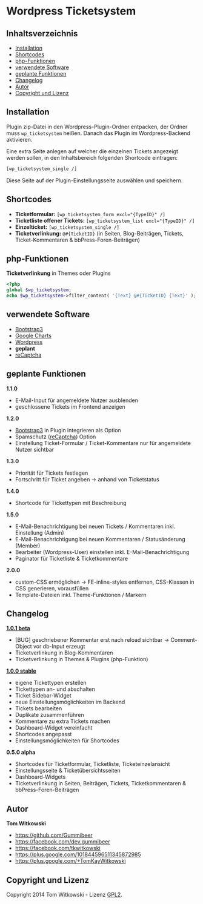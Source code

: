 Wordpress Ticketsystem
===============

Inhaltsverzeichnis
------------
+ [Installation](#installation)
+ [Shortcodes](#shortcodes)
+ [php-Funktionen](#php-funktionen)
+ [verwendete Software](#verwendete-software)
+ [geplante Funktionen](#geplante-funktionen)
+ [Changelog](#changelog)
+ [Autor](#autor)
+ [Copyright und Lizenz](#copyright-und-lizenz)



Installation
------------
Plugin zip-Datei in den Wordpress-Plugin-Ordner entpacken, der Ordner muss `wp_ticketsystem` heißen. Danach das Plugin im Wordpress-Backend aktivieren.

Eine extra Seite anlegen auf welcher die einzelnen Tickets angezeigt werden sollen, in den Inhaltsbereich folgenden Shortcode eintragen:
```html
[wp_ticketsystem_single /]
```
Diese Seite auf der Plugin-Einstellungsseite auswählen und speichern.



Shortcodes
------------
+ **Ticketformular:** `[wp_ticketsystem_form excl="{TypeID}" /]`
+ **Ticketliste offener Tickets:** `[wp_ticketsystem_list excl="{TypeID}" /]`
+ **Einzelticket:** `[wp_ticketsystem_single /]`
+ **Ticketverlinkung:** `@#{TicketID}` (in Seiten, Blog-Beiträgen, Tickets, Ticket-Kommentaren & bbPress-Foren-Beiträgen)



php-Funktionen
------------
**Ticketverlinkung** in Themes oder Plugins
```php
<?php
global $wp_ticketsystem;
echo $wp_ticketsystem->filter_content( '{Text} @#{TicketID} {Text}' );
```



verwendete Software
------------
+ [Bootstrap3](https://github.com/twbs/bootstrap)
+ [Google Charts](https://developers.google.com/chart)
+ [Wordpress](https://wordpress.org)
+ **geplant**
+ [reCaptcha](http://www.google.com/recaptcha)



geplante Funktionen
------------
**1.1.0**
+ E-Mail-Input für angemeldete Nutzer ausblenden
+ geschlossene Tickets im Frontend anzeigen

**1.2.0**
+ [Bootstrap3](https://github.com/twbs/bootstrap) in Plugin integrieren als Option
+ Spamschutz ([reCaptcha](http://www.google.com/recaptcha)) Option
+ Einstellung Ticket-Formular / Ticket-Kommentare nur für angemeldete Nutzer sichtbar

**1.3.0**
+ Priorität für Tickets festlegen
+ Fortschritt für Ticket angeben -> anhand von Ticketstatus

**1.4.0**
+ Shortcode für Tickettypen mit Beschreibung

**1.5.0**
+ E-Mail-Benachrichtigung bei neuen Tickets / Kommentaren inkl. Einstellung (Admin)
+ E-Mail-Benachrichtigung bei neuen Kommentaren / Statusänderung (Member)
+ Bearbeiter (Wordpress-User) einstellen inkl. E-Mail-Benachrichtigung
+ Paginator für Ticketliste & Ticketkommentare

**2.0.0**
+ custom-CSS ermöglichen -> FE-inline-styles entfernen, CSS-Klassen in CSS generieren, vorausfüllen
+ Template-Dateien inkl. Theme-Funktionen / Markern



Changelog
------------
[**1.0.1 beta**](https://github.com/Gummibeer/wp-ticketsystem/releases/tag/v1.0.1-b)
+ [BUG] geschriebener Kommentar erst nach reload sichtbar -> Comment-Object vor db-Input erzeugt
+ Ticketverlinkung in Blog-Kommentaren
+ Ticketverlinkung in Themes & Plugins (php-Funktion)

[**1.0.0 stable**](https://github.com/Gummibeer/wp-ticketsystem/releases/tag/v1.0stable)
+ eigene Tickettypen erstellen
+ Tickettypen an- und abschalten
+ Ticket Sidebar-Widget
+ neue Einstellungsmöglichkeiten im Backend
+ Tickets bearbeiten
+ Duplikate zusammenführen
+ Kommentare zu extra Tickets machen
+ Dashboard-Widget vereinfacht
+ Shortcodes angepasst
+ Einstellungsmöglichkeiten für Shortcodes

**0.5.0 alpha**
+ Shortcodes für Ticketformular, Ticketliste, Ticketeinzelansicht
+ Einstellungsseite & Ticketübersichtsseiten
+ Dashboard-Widgets
+ Ticketverlinkung in Seiten, Beiträgen, Tickets, Ticketkommentaren & bbPress-Foren-Beiträgen



Autor
------------
**Tom Witkowski**
+ https://github.com/Gummibeer
+ https://facebook.com/dev.gummibeer
+ https://facebook.com/tkwitkowski
+ https://plus.google.com/101844596511345872985
+ https://plus.google.com/+TomKayWitkowski



Copyright und Lizenz
------------
Copyright 2014 Tom Witkowski - Lizenz [GPL2](https://github.com/Gummibeer/wp-ticketsystem/blob/master/LICENSE.txt).

